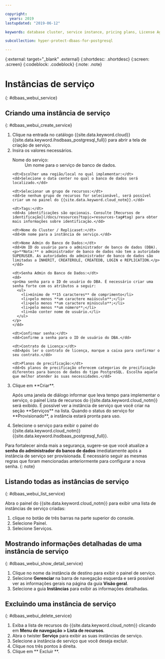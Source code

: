 ```yaml
---

copyright:
  years: 2019
lastupdated: "2019-06-12"

keywords: database cluster, service instance, pricing plans, License Agreement

subcollection: hyper-protect-dbaas-for-postgresql

---
```


{:external: target="_blank" .external}
{:shortdesc: .shortdesc}
{:screen: .screen}
{:codeblock: .codeblock}
{:note: .note}


# Instâncias de serviço
{: #dbaas_webui_service}

## Criando uma instância de serviço
{: #dbaas_webui_create_service}

<ol>
<li>Clique na entrada no catálogo {{site.data.keyword.cloud}} {{site.data.keyword.ihsdbaas_postgresql_full}} para abrir a tela de criação de serviço.</li>
<li>Insira os valores necessários.
  <dl>
    <dt>Nome do serviço:</dt>
    <dd>Um nome para o serviço de banco de dados.</dd>

    <dt>Escolher uma região/local no qual implementar:</dt>
    <dd>Selecione o data center no qual o banco de dados será localizado.</dd>

    <dt>Selecionar um grupo de recursos:</dt>
    <dd>Se nenhum grupo de recursos for selecionável, será possível criar um no painel do {{site.data.keyword.cloud_notm}}.</dd>

    <dt>Tags:</dt>
    <dd>As identificações são opcionais. Consulte [Recursos de identificação](/docs/resources?topic=resources-tag#tag) para obter mais informações sobre identificação.</dd>

    <dt>Nome do Cluster / Replicaset:</dt>
    <dd>Um nome para a instância de serviço.</dd>

    <dt>Nome Admin do Banco de Dados:</dt>
    <dd>Um ID do usuário para o administrador de banco de dados (DBA).
    <p>**Nota:** o administrador de banco de dados não tem a autoridade SUPERUSER. As autoridades do administrador de banco de dados são limitadas a INHERIT, CREATEROLE, CREATEDB, LOGIN e REPLICATION.</p></dd>

    <dt>Senha Admin do Banco de Dados:</dt>
    <dd>
    <p>Uma senha para o ID de usuário do DBA. É necessário criar uma senha forte com os atributos a seguir:
      <ul>
        <li>mínimo de **15 caracteres** de comprimento</li>
        <li>pelo menos **um caractere maiúsculo**;</li>
        <li>pelo menos **um caractere minúsculo**;</li>
        <li>pelo menos **um número**;</li>
        <li>não conter nome de usuário.</li>
      </ul>
    </p>
    </dd>

    <dt>Confirmar senha:</dt>
    <dd>Confirme a senha para o ID de usuário do DBA.</dd>

    <dt>Contrato de Licença:</dt>
    <dd>Após ler o contrato de licença, marque a caixa para confirmar o seu contrato.</dd>

    <dt>Planos de precificação:</dt>
    <dd>Os planos de precificação oferecem categorias de precificação diferentes para bancos de dados do tipo PostgreSQL. Escolha aquele que melhor atender às suas necessidades.</dd>
  </dl>
</li>
<li>Clique em
**Criar**.
<p>Após uma janela de diálogo informar que leva tempo para implementar o serviço, o painel Lista de recursos do {{site.data.keyword.cloud_notm}} será exibido. É possível ver a instância de serviço que você criar na seção **Serviços** na lista. Quando o status do serviço for **Provisionado**, a instância estará pronta para uso.</p>
</li>

<li>Selecione o serviço para exibir o painel do {{site.data.keyword.cloud_notm}}{{site.data.keyword.ihsdbaas_postgresql_full}}.</li>
</ol>

Para fortalecer ainda mais a segurança, sugere-se que você atualize a **senha do administrador do banco de dados** imediatamente após a instância de serviço ser provisionada. É necessário seguir as mesmas regras que foram mencionadas anteriormente para configurar a nova senha.
{: note}

## Listando todas as instâncias de serviço
{: #dbaas_webui_list_service}

Abra o painel do {{site.data.keyword.cloud_notm}} para exibir uma lista de instâncias de serviço criadas:

<ol>
	<li>clique no botão de três barras na parte superior do console.</li>
	<li>Selecione Painel.</li>
	<li>Selecione Serviços.</li>
</ol>

## Mostrando informações detalhadas de uma instância de serviço
{: #dbaas_webui_show_detail_service}

1. Clique no nome da instância de destino para exibir o painel de serviço.
2. Selecione **Gerenciar** na barra de navegação esquerda e será possível ver as informações gerais na página da guia **Visão geral**.
3. Selecione a guia **Instâncias** para exibir as informações detalhadas.


## Excluindo uma instância de serviço
{: #dbaas_webui_delete_service}

1. Exiba a lista de recursos do {{site.data.keyword.cloud_notm}} clicando em **Menu de navegação > Lista de recursos**.
2. Abra o twister **Serviço** para exibir as suas instâncias de serviço.
3. Selecione a instância de serviço que você deseja excluir.
4. Clique nos três pontos à direita.
5. Clique em  ** Excluir **.

